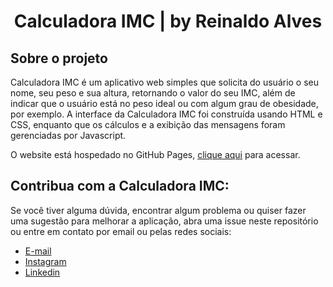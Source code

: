 <h1 align="center">Calculadora IMC | by Reinaldo Alves</h1>

## Sobre o projeto

Calculadora IMC é um aplicativo web simples que solicita do usuário o seu nome, seu peso e sua altura, retornando o valor do seu IMC, além de indicar que o usuário está no peso ideal ou com algum grau de obesidade, por exemplo. A interface da Calculadora IMC foi construída usando HTML e CSS, enquanto que os cálculos e a exibição das mensagens foram gerenciadas por Javascript.

O website está hospedado no GitHub Pages, [clique aqui](https://reinaldo-alves.github.io/IMC-calc/) para acessar.

## Contribua com a Calculadora IMC:

Se você tiver alguma dúvida, encontrar algum problema ou quiser fazer uma sugestão para melhorar a aplicação, abra uma issue neste repositório ou entre em contato por email ou pelas redes sociais:
- [E-mail](mailto:reinaldoasjr8@gmail.com)
- [Instagram](https://www.instagram.com/reinaldo.alves8/)
- [Linkedin](https://www.linkedin.com/in/reinaldo-alves-8639aba9/)

